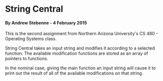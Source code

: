 # String Central

#### By Andrew Stebenne - 4 February 2015

This is the second assignment from Northern Arizona University's CS 480 - Operating Systems
class. 

String Central takes an input string and modifies it according to a selected function. The
available modification functions are stored as an array of pointers to functions.

In the nominal case, giving the main function an input string will cause it to print out the
result of all of the available modifications on that string. 
